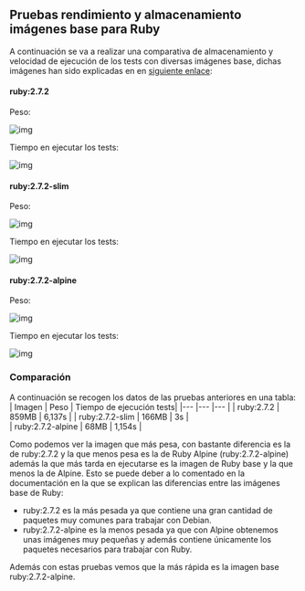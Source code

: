 ## Pruebas rendimiento y almacenamiento imágenes base para Ruby
A continuación se va a realizar una comparativa de almacenamiento y velocidad de ejecución de los tests con diversas imágenes base, dichas imágenes han sido explicadas en en [siguiente enlace](https://github.com/antoniocuadros/WhenToClass/blob/master/docs/Docker/Imagenes_base.md):
#### ruby:2.7.2
Peso:

![img](https://github.com/antoniocuadros/WhenToClass/blob/master/docs/Docker/images/base/peso.png)

Tiempo en ejecutar los tests:

![img](https://github.com/antoniocuadros/WhenToClass/blob/master/docs/Docker/images/base/tiempo.png)

#### ruby:2.7.2-slim
Peso:

![img](https://github.com/antoniocuadros/WhenToClass/blob/master/docs/Docker/images/slim/peso.png)

Tiempo en ejecutar los tests:

![img](https://github.com/antoniocuadros/WhenToClass/blob/master/docs/Docker/images/slim/tiempo.png)

#### ruby:2.7.2-alpine
Peso:

![img](https://github.com/antoniocuadros/WhenToClass/blob/master/docs/Docker/images/alpine/peso.png)

Tiempo en ejecutar los tests:

![img](https://github.com/antoniocuadros/WhenToClass/blob/master/docs/Docker/images/alpine/tiempo.png)

### Comparación
A continuación se recogen los datos de las pruebas anteriores en una tabla:
| Imagen            | Peso  | Tiempo de ejecución tests|
|---                |---    |---                       |
| ruby:2.7.2        | 859MB | 6,137s                   | 
| ruby:2.7.2-slim   | 166MB | 3s                       |  
| ruby:2.7.2-alpine | 68MB  | 1,154s                   | 

Como podemos ver la imagen que más pesa, con bastante diferencia es la de ruby:2.7.2 y la que menos pesa es la de Ruby Alpine (ruby:2.7.2-alpine) además la que más tarda en ejecutarse es la imagen de Ruby base y la que menos la de Alpine. Esto se puede deber a lo comentado en la documentación en la que se explican las diferencias entre las imágenes base de Ruby:
- ruby:2.7.2  es la más pesada ya que contiene una gran cantidad de paquetes muy comunes para trabajar con Debian.
- ruby:2.7.2-alpine es la menos pesada ya que con Alpine obtenemos unas imágenes muy pequeñas y además contiene únicamente los paquetes necesarios para trabajar con Ruby.

Además con estas pruebas vemos que la más rápida es la imagen base ruby:2.7.2-alpine.